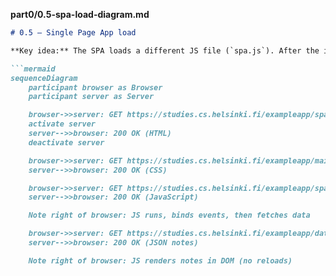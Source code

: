 **part0/0.5-spa-load-diagram.md**
```md
# 0.5 – Single Page App load

**Key idea:** The SPA loads a different JS file (`spa.js`). After the initial HTML/CSS/JS, it fetches JSON and renders **without** full page reloads.

```mermaid
sequenceDiagram
    participant browser as Browser
    participant server as Server

    browser->>server: GET https://studies.cs.helsinki.fi/exampleapp/spa
    activate server
    server-->>browser: 200 OK (HTML)
    deactivate server

    browser->>server: GET https://studies.cs.helsinki.fi/exampleapp/main.css
    server-->>browser: 200 OK (CSS)

    browser->>server: GET https://studies.cs.helsinki.fi/exampleapp/spa.js
    server-->>browser: 200 OK (JavaScript)

    Note right of browser: JS runs, binds events, then fetches data

    browser->>server: GET https://studies.cs.helsinki.fi/exampleapp/data.json
    server-->>browser: 200 OK (JSON notes)

    Note right of browser: JS renders notes in DOM (no reloads)
```
